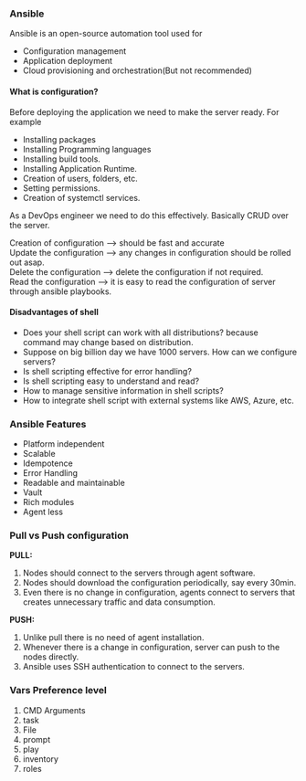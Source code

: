 ### Ansible

Ansible is an open-source automation tool used for
* Configuration management
* Application deployment
* Cloud provisioning and orchestration(But not recommended)

#### What is configuration?

Before deploying the application we need to make the server ready. For example
* Installing packages
* Installing Programming languages
* Installing build tools.
* Installing Application Runtime.
* Creation of users, folders, etc.
* Setting permissions.
* Creation of systemctl services.

As a DevOps engineer we need to do this effectively. Basically CRUD over the server.

Creation of configuration --> should be fast and accurate</br>
Update the configuration --> any changes in configuration should be rolled out asap.</br>
Delete the configuration --> delete the configuration if not required.</br>
Read the configuration --> it is easy to read the configuration of server through ansible playbooks.</br>

#### Disadvantages of shell

* Does your shell script can work with all distributions? because command may change based on distribution.
* Suppose on big billion day we have 1000 servers. How can we configure servers?
* Is shell scripting effective for error handling?
* Is shell scripting easy to understand and read?
* How to manage sensitive information in shell scripts?
* How to integrate shell script with external systems like AWS, Azure, etc.

### Ansible Features
* Platform independent
* Scalable
* Idempotence
* Error Handling
* Readable and maintainable
* Vault
* Rich modules
* Agent less

### Pull vs Push configuration

**PULL:**
1. Nodes should connect to the servers through agent software.
2. Nodes should download the configuration periodically, say every 30min.
3. Even there is no change in configuration, agents connect to servers that creates unnecessary traffic and data consumption.

**PUSH:**
1. Unlike pull there is no need of agent installation.
2. Whenever there is a change in configuration, server can push to the nodes directly.
3. Ansible uses SSH authentication to connect to the servers.


### Vars Preference level <br/>

1. CMD Arguments <br/>
2. task <br/>
3. File <br/>
4. prompt <br/>
5. play <br/>
6. inventory <br/>
7. roles
